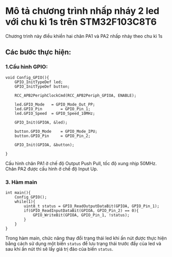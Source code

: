 # Mô tả chương trình nhấp nháy 2 led với chu kì 1s trên STM32F103C8T6
Chương trình này điều khiển hai chân PA1 và PA2 nhấp nháy theo chu kì 1s

## Các bước thực hiện: 

### 1.Cấu hình GPIO:
```
void Config_GPIO(){
	GPIO_InitTypeDef led;
	GPIO_InitTypeDef button;
	
	RCC_APB2PeriphClockCmd(RCC_APB2Periph_GPIOA, ENABLE);
	
	led.GPIO_Mode 	= GPIO_Mode_Out_PP;
	led.GPIO_Pin 		= GPIO_Pin_1;
	led.GPIO_Speed	= GPIO_Speed_10MHz;
	
	GPIO_Init(GPIOA, &led);
	
	button.GPIO_Mode	= GPIO_Mode_IPU;
	button.GPIO_Pin		= GPIO_Pin_2;
	
	GPIO_Init(GPIOA, &button);
	
}
```
Cấu hình chân PA1 ở chế độ Output Push Pull, tốc độ xung nhịp 50MHz. Chân PA2 được cấu hình ở chế độ Input Up.

### 3. Hàm main
```
int main(){
	Config_GPIO();
	while(1){
		uint8_t status = GPIO_ReadOutputDataBit(GPIOA, GPIO_Pin_1);
		if(GPIO_ReadInputDataBit(GPIOA, GPIO_Pin_2) == 0){
			GPIO_WriteBit(GPIOA, GPIO_Pin_1, !status);
		}
	}
}
```
Trong hàm main, chức năng thay đổi trạng thái led khi ấn nút được thực hiện bằng cách sử dụng một biến ` status ` để lưu trạng thái trước đấy của led và sau khi ấn nút thì sẽ lấy giá trị đảo của biến ` status `.

